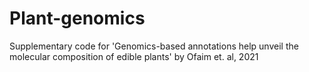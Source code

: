 # Plant-genomics
Supplementary code for 'Genomics-based annotations help unveil the molecular composition of edible plants' by Ofaim et. al, 2021


